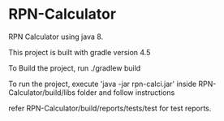 # RPN-Calculator
RPN Calculator using java 8.

This project is built with gradle version 4.5

To Build the project, run ./gradlew build

To run the project, execute 'java -jar rpn-calci.jar' inside RPN-Calculator/build/libs folder and follow instructions 

refer RPN-Calculator/build/reports/tests/test for test reports.